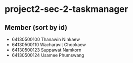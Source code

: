 # project2-sec-2-taskmanager

## Member (sort by id)

- 64130500100 Thanawin Ninkaew
- 64130500110 Wacharavit Chookaew
- 64130500123 Suppawat Namkorn
- 64130500124 Usamee Phumswang
